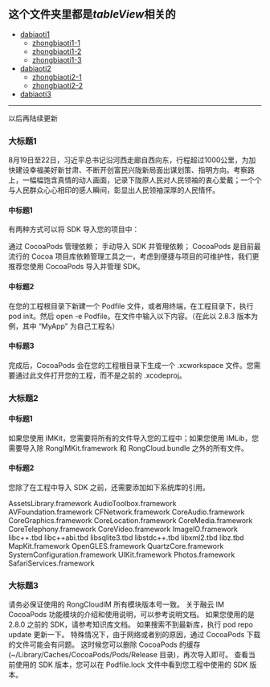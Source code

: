 ## 这个文件夹里都是***tableView***相关的

- [dabiaoti1](#dabiaoti1)
  - [zhongbiaoti1-1](#zhongbiaoti1-1)
  - [zhongbiaoti1-2](#zhongbiaoti1-2)
  - [zhongbiaoti1-3](#zhongbiaoti1-3)
- [dabiaoti2](#dabiaoti2)
  - [zhongbiaoti2-1](#zhongbiaoti2-1)
  - [zhongbiaoti2-2](#zhongbiaoti2-2)
- [dabiaoti3](#dabiaoti3)

****

以后再陆续更新

<span id="dabiaoti1"></span>
### 大标题1

8月19日至22日，习近平总书记沿河西走廊自西向东，行程超过1000公里，为加快建设幸福美好新甘肃、不断开创富民兴陇新局面出谋划策、指明方向。考察路上，一幅幅饱含真情的动人画面，记录下陇原人民对人民领袖的衷心爱戴；一个个与人民群众心心相印的感人瞬间，彰显出人民领袖深厚的人民情怀。

<span id="zhongbiaoti1-1"></span>
#### 中标题1

有两种方式可以将 SDK 导入您的项目中：

通过 CocoaPods 管理依赖；
手动导入 SDK 并管理依赖；
CocoaPods 是目前最流行的 Cocoa 项目库依赖管理工具之一，考虑到便捷与项目的可维护性，我们更推荐您使用 CocoaPods 导入并管理 SDK。

<span id="zhongbiaoti1-2"></span>
#### 中标题2

在您的工程根目录下新建一个 Podfile 文件，或者用终端，在工程目录下，执行 pod init。然后 open -e Podfile。在文件中输入以下内容。（在此以 2.8.3 版本为例，其中 “MyApp” 为自己工程名）

<span id="zhongbiaoti1-3"></span>
#### 中标题3

完成后，CocoaPods 会在您的工程根目录下生成一个 .xcworkspace 文件。您需要通过此文件打开您的工程，而不是之前的 .xcodeproj。

<span id="dabiaoti2"></span>
### 大标题2

<span id="zhongbiaoti2-1"></span>
#### 中标题1

如果您使用 IMKit，您需要将所有的文件导入您的工程中；如果您使用 IMLib，您需要导入除 RongIMKit.framework 和 RongCloud.bundle 之外的所有文件。

<span id="zhongbiaoti2-2"></span>
#### 中标题2

您除了在工程中导入 SDK 之前，还需要添加如下系统库的引用。

AssetsLibrary.framework
AudioToolbox.framework
AVFoundation.framework
CFNetwork.framework
CoreAudio.framework
CoreGraphics.framework
CoreLocation.framework
CoreMedia.framework
CoreTelephony.framework
CoreVideo.framework
ImageIO.framework
libc++.tbd
libc++abi.tbd
libsqlite3.tbd
libstdc++.tbd
libxml2.tbd
libz.tbd
MapKit.framework
OpenGLES.framework
QuartzCore.framework
SystemConfiguration.framework
UIKit.framework
Photos.framework
SafariServices.framework

<span id="dabiaoti3"></span>
### 大标题3

请务必保证使用的 RongCloudIM 所有模块版本号一致。
关于融云 IM CocoaPods 功能模块的介绍和使用说明，可以参考说明文档。
如果您使用的是 2.8.0 之前的 SDK，请参考知识库文档。
如果搜索不到最新库，执行 pod repo update 更新一下。
特殊情况下，由于网络或者别的原因，通过 CocoaPods 下载的文件可能会有问题。 这时候您可以删除 CocoaPods 的缓存(~/Library/Caches/CocoaPods/Pods/Release 目录)，再次导入即可。
查看当前使用的 SDK 版本，您可以在 Podfile.lock 文件中看到您工程中使用的 SDK 版本。
